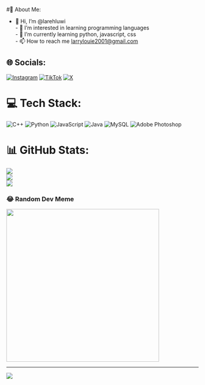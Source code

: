 #💫 About Me:
 - 👋 Hi, I’m @larehluwi<br>- 👀 I’m interested in learning programming languages<br>- 🌱 I’m currently learning python, javascript, css<br>- 📫 How to reach me larrylouie2001@gmail.com


## 🌐 Socials:
[![Instagram](https://img.shields.io/badge/Instagram-%23E4405F.svg?logo=Instagram&logoColor=white)](https://instagram.com/larehluwi) [![TikTok](https://img.shields.io/badge/TikTok-%23000000.svg?logo=TikTok&logoColor=white)](https://tiktok.com/@larrehluwi) [![X](https://img.shields.io/badge/X-black.svg?logo=X&logoColor=white)](https://x.com/larehluwi) 

# 💻 Tech Stack:
![C++](https://img.shields.io/badge/c++-%2300599C.svg?style=for-the-badge&logo=c%2B%2B&logoColor=white) ![Python](https://img.shields.io/badge/python-3670A0?style=for-the-badge&logo=python&logoColor=ffdd54) ![JavaScript](https://img.shields.io/badge/javascript-%23323330.svg?style=for-the-badge&logo=javascript&logoColor=%23F7DF1E) ![Java](https://img.shields.io/badge/java-%23ED8B00.svg?style=for-the-badge&logo=openjdk&logoColor=white) ![MySQL](https://img.shields.io/badge/mysql-%2300000f.svg?style=for-the-badge&logo=mysql&logoColor=white) ![Adobe Photoshop](https://img.shields.io/badge/adobe%20photoshop-%2331A8FF.svg?style=for-the-badge&logo=adobe%20photoshop&logoColor=white)
# 📊 GitHub Stats:
![](https://github-readme-stats.vercel.app/api?username=larehluwi&theme=blue-green&hide_border=false&include_all_commits=false&count_private=false)<br/>
![](https://github-readme-streak-stats.herokuapp.com/?user=larehluwi&theme=blue-green&hide_border=false)<br/>
![](https://github-readme-stats.vercel.app/api/top-langs/?username=larehluwi&theme=blue-green&hide_border=false&include_all_commits=false&count_private=false&layout=compact)

### 😂 Random Dev Meme
<img src='https://randommeme-five.vercel.app/' style="height: 400px;"/>

---
[![](https://visitcount.itsvg.in/api?id=larehluwi&icon=0&color=0)](https://visitcount.itsvg.in)

<!-- Proudly created with GPRM ( https://gprm.itsvg.in ) -->
